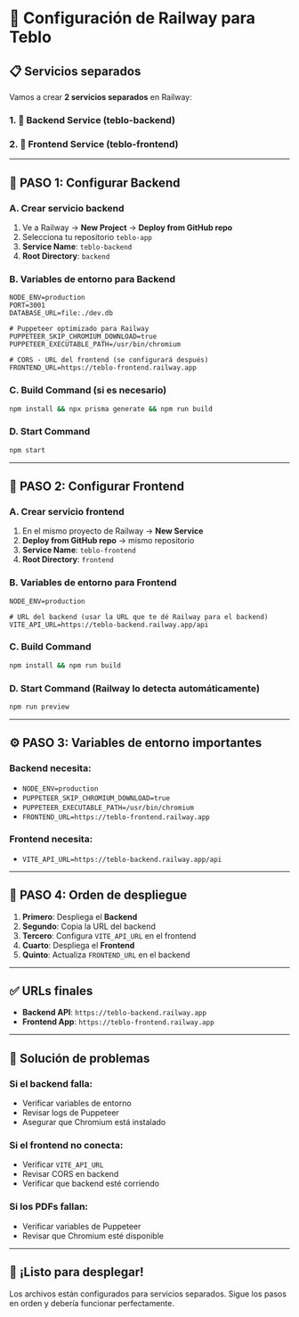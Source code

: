 # 🚀 Configuración de Railway para Teblo

## 📋 Servicios separados

Vamos a crear **2 servicios separados** en Railway:

### 1. 🔧 Backend Service (teblo-backend)
### 2. 🎨 Frontend Service (teblo-frontend)

---

## 🔧 **PASO 1: Configurar Backend**

### A. Crear servicio backend
1. Ve a Railway → **New Project** → **Deploy from GitHub repo**
2. Selecciona tu repositorio `teblo-app`
3. **Service Name**: `teblo-backend`
4. **Root Directory**: `backend`

### B. Variables de entorno para Backend
```env
NODE_ENV=production
PORT=3001
DATABASE_URL=file:./dev.db

# Puppeteer optimizado para Railway
PUPPETEER_SKIP_CHROMIUM_DOWNLOAD=true
PUPPETEER_EXECUTABLE_PATH=/usr/bin/chromium

# CORS - URL del frontend (se configurará después)
FRONTEND_URL=https://teblo-frontend.railway.app
```

### C. Build Command (si es necesario)
```bash
npm install && npx prisma generate && npm run build
```

### D. Start Command
```bash
npm start
```

---

## 🎨 **PASO 2: Configurar Frontend**

### A. Crear servicio frontend
1. En el mismo proyecto de Railway → **New Service**
2. **Deploy from GitHub repo** → mismo repositorio
3. **Service Name**: `teblo-frontend` 
4. **Root Directory**: `frontend`

### B. Variables de entorno para Frontend
```env
NODE_ENV=production

# URL del backend (usar la URL que te dé Railway para el backend)
VITE_API_URL=https://teblo-backend.railway.app/api
```

### C. Build Command
```bash
npm install && npm run build
```

### D. Start Command (Railway lo detecta automáticamente)
```bash
npm run preview
```

---

## ⚙️ **PASO 3: Variables de entorno importantes**

### Backend necesita:
- `NODE_ENV=production`
- `PUPPETEER_SKIP_CHROMIUM_DOWNLOAD=true`
- `PUPPETEER_EXECUTABLE_PATH=/usr/bin/chromium`
- `FRONTEND_URL=https://teblo-frontend.railway.app`

### Frontend necesita:
- `VITE_API_URL=https://teblo-backend.railway.app/api`

---

## 🔄 **PASO 4: Orden de despliegue**

1. **Primero**: Despliega el **Backend**
2. **Segundo**: Copia la URL del backend
3. **Tercero**: Configura `VITE_API_URL` en el frontend
4. **Cuarto**: Despliega el **Frontend**
5. **Quinto**: Actualiza `FRONTEND_URL` en el backend

---

## ✅ **URLs finales**

- **Backend API**: `https://teblo-backend.railway.app`
- **Frontend App**: `https://teblo-frontend.railway.app`

---

## 🐛 **Solución de problemas**

### Si el backend falla:
- Verificar variables de entorno
- Revisar logs de Puppeteer
- Asegurar que Chromium está instalado

### Si el frontend no conecta:
- Verificar `VITE_API_URL`
- Revisar CORS en backend
- Verificar que backend esté corriendo

### Si los PDFs fallan:
- Verificar variables de Puppeteer
- Revisar que Chromium esté disponible

---

## 🎯 **¡Listo para desplegar!**

Los archivos están configurados para servicios separados.
Sigue los pasos en orden y debería funcionar perfectamente. 
